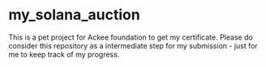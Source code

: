 # my_solana_auction
This is a pet project for Ackee foundation to get my certificate.
Please do consider this repository as a intermediate step for my submission - just for me to keep track of my progress.
